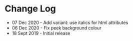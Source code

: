 # Change Log

- 07 Dec 2020 - Add variant: use italics for html attributes
- 06 Dec 2020 - Fix peek background colour
- 18 Sept 2019 - Initial release
